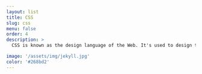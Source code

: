 ```yaml
---
layout: list
title: CSS
slug: css
menu: false
order: 4
description: >
  CSS is known as the design language of the Web. It's used to design the elements, pages and whole site layouts. CSS can be used to build animations without the need of JavaScript.

image: '/assets/img/jekyll.jpg'
color: '#268bd2'
---
```

